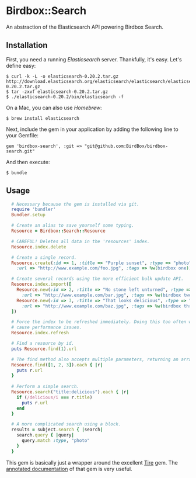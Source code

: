 # Birdbox::Search

An abstraction of the Elasticsearch API powering Birdbox Search.

## Installation

First, you need a running _Elasticsearch_ server. Thankfully, it's easy. Let's define easy:

    $ curl -k -L -o elasticsearch-0.20.2.tar.gz http://download.elasticsearch.org/elasticsearch/elasticsearch/elasticsearch-0.20.2.tar.gz
    $ tar -zxvf elasticsearch-0.20.2.tar.gz
    $ ./elasticsearch-0.20.2/bin/elasticsearch -f

On a Mac, you can also use _Homebrew_:

    $ brew install elasticsearch


Next, include the gem in your application by adding the following line to your Gemfile:

    gem 'birdbox-search', :git => "git@github.com:BirdBox/birdbox-search.git"

And then execute:

    $ bundle

## Usage

```ruby
  # Necessary because the gem is installed via git.
  require 'bundler'
  Bundler.setup

  # Create an alias to save yourself some typing.
  Resource = Birdbox::Search::Resource

  # CAREFUL! Deletes all data in the 'resources' index.
  Resource.index.delete

  # Create a single record.
  Resource.create(:id => 1, :title => "Purple sunset", :type => "photo",
    :url => "http://www.example.com/foo.jpg", :tags => %w(birdbox one))

  # Create several records using the more efficient bulk update API.
  Resource.index.import([
    Resource.new(:id => 2, :title => "No stone left unturned", :type => "photo", 
      :url => "http://www.example.com/bar.jpg", :tags => %w(birdbox two)),
    Resource.new(:id => 3, :title => "That looks delicious", :type => "photo", 
      :url => "http://www.example.com/baz.jpg", :tags => %w(birdbox three))
  ])

  # Force the index to be refreshed immediately. Doing this too often will
  # cause performance issues.
  Resource.index.refresh

  # Find a resource by id.
  puts Resource.find(1).url

  # The find method also accepts multiple parameters, returning an array.
  Resource.find([1, 2, 3]).each { |r|
    puts r.url
  }
  
  # Perform a simple search.
  Resource.search("title:delicious").each { |r|
    if (/delicious/i === r.title)
      puts r.url
    end
  }

  # A more complicated search using a block.
  results = subject.search { |search|
    search.query { |query|
      query.match :type, "photo"
    }
  }
```

This gem is basically just a wrapper around the excellent [Tire](https://github.com/karmi/tire) gem.
The [annotated documentation](http://karmi.github.com/tire) of that gem is very useful.

